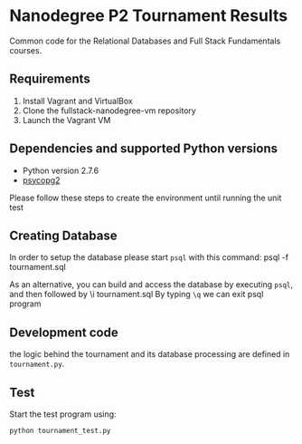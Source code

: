 Nanodegree P2 Tournament Results
================================

Common code for the Relational Databases and Full Stack Fundamentals courses.

Requirements
------------
1. Install Vagrant and VirtualBox
2. Clone the fullstack-nanodegree-vm repository
3. Launch the Vagrant VM

Dependencies and supported Python versions
------------------------------------------
- Python version 2.7.6
- [psycopg2](http://initd.org/psycopg/)

Please follow these steps to create the environment until running the unit test

Creating Database
----------------- 
In order to setup the database please start `psql` with this command:
    psql -f tournament.sql

As an alternative, you can build and access the database by executing `psql`,
and then followed by 
    \i tournament.sql
By typing `\q` we can exit psql program

Development code
----------------
the logic behind the tournament and its database processing are defined in
`tournament.py`.

Test
------
Start the test program using:
```python
python tournament_test.py
```
